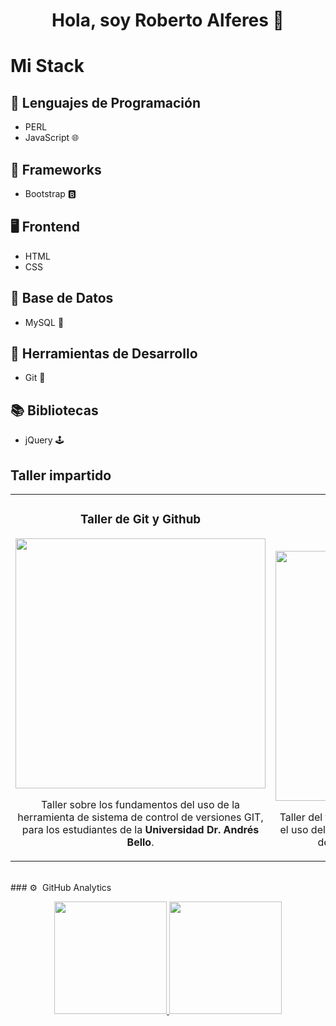 <div align="center">
<h1 align="center">Hola, soy Roberto Alferes 👋</h1>
</div>

# Mi Stack
## 🚀 Lenguajes de Programación
- PERL
- JavaScript 🌐
  
## 🌱 Frameworks
- Bootstrap 🅱️

## 🖥️ Frontend
- HTML 
- CSS
  
## 💾 Base de Datos
- MySQL 🐬

## 🔧 Herramientas de Desarrollo
- Git 🐙
  
## 📚 Bibliotecas
- jQuery 🕹️

## Taller impartido
<table>
<tr>
<td width="50%">
<h3 align="center">Taller de Git y Github</h3>
<div align="center">
<a href="[https://github.com/ArisGuimera/Android-Expert](https://raag2018.github.io/taller-git/]" target="_blank">
  <img src="https://res.cloudinary.com/dyhftwfrw/image/upload/v1697946130/dry/oyoxtuoxijmlegx6w3fc.png" width="400" ></a>
<p>
</p>
<p>Taller sobre los fundamentos del uso de la herramienta de sistema de control de versiones GIT, para los estudiantes de la <b>Universidad Dr. Andrés Bello</b>.</p>
</div>                                                                                
</td>

<td width="50%">
               <br>
<h3 align="center">Taller de Bootstrap 5</h3>
<div align="center">                                       
<a href="[https://raag2018.github.io/learn_bootstrap5/]" target="_blank">
  <img src="https://res.cloudinary.com/dyhftwfrw/image/upload/v1697946454/dry/papdzbezb24iouk3axdp.png" width="400" ></a>
<br>

</p>Taller del framework CSS Bootstrap 5, aprendiendo el uso del framework, taller impartido a estudiantes de la <b>Universidad Dr. Andrés Bello</b></p>
</div>                                                             
</table>                                                                                 
</div>
<br>
### ⚙️ &nbsp;GitHub Analytics

<p align="center">
<a href="https://github.com/raag2018">
  <img height="180em" src="https://github-readme-stats-eight-theta.vercel.app/api?username=raag2018&show_icons=true&theme=algolia&include_all_commits=true&count_private=true"/>
  <img height="180em" src="https://github-readme-stats-eight-theta.vercel.app/api/top-langs/?username=raag2018&layout=compact&langs_count=8&theme=algolia"/>
</a>
</p>
<!--
**raag2018/raag2018** is a ✨ _special_ ✨ repository because its `README.md` (this file) appears on your GitHub profile.

Here are some ideas to get you started:

- 🔭 I’m currently working on ...
- 🌱 I’m currently learning ...
- 👯 I’m looking to collaborate on ...
- 🤔 I’m looking for help with ...
- 💬 Ask me about ...
- 📫 How to reach me: ...
- 😄 Pronouns: ...
- ⚡ Fun fact: ...
-->
